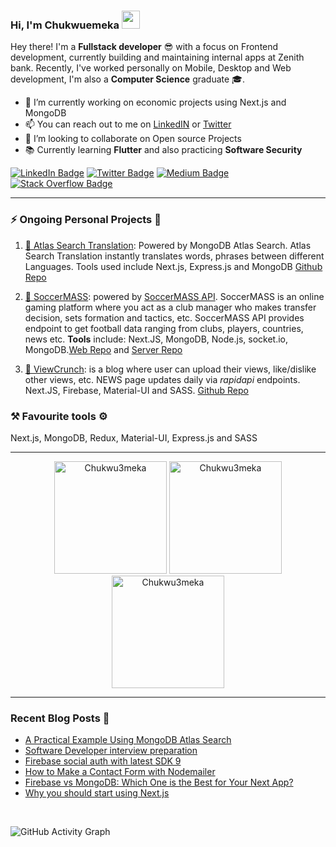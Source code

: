 ### Hi, I'm Chukwuemeka <img src="https://github.com/TheDudeThatCode/TheDudeThatCode/blob/master/Assets/Hi.gif" width="29px">

Hey there! I'm a **Fullstack developer** 😎 with a focus on Frontend development, currently building and maintaining internal apps at Zenith bank. Recently, I've worked personally on Mobile, Desktop and Web development, I'm also a **Computer Science** graduate 🎓.

- 👀 I’m currently working on economic projects using Next.js and MongoDB
- 📫 You can reach out to me on [LinkedIN](https://www.linkedin.com/in/chukwu3meka/) or [Twitter](https://www.twitter.com/chukwu3meka)
- 💞️ I’m looking to collaborate on Open source Projects
- 📚 Currently learning **Flutter** and also practicing **Software Security**

[![LinkedIn Badge](https://img.shields.io/badge/LinkedIn-Profile-informational?style=flat&logo=linkedin&logoColor=white&color=0D76A8)](https://www.linkedin.com/in/Chukwu3meka/)
[![Twitter Badge](https://img.shields.io/badge/Twitter-Profile-informational?style=flat&logo=twitter&logoColor=white&color=1CA2F1)](https://twitter.com/Chukwu3meka)
[![Medium Badge](https://img.shields.io/badge/Medium-Profile-informational?style=flat&logo=medium&logoColor=white&color=0D76A8)](https://Chukwu3meka.medium.com/)
[![Stack Overflow Badge](https://img.shields.io/badge/StackOverflow-Profile-informational?style=flat&logo=stackoverflow&logoColor=white&color=0D76A8)](https://stackoverflow.com/users/12490386)

---

### ⚡ Ongoing Personal Projects 👀

1. [🎯 Atlas Search Translation](https://atlassearchtranslation.com/): Powered by MongoDB Atlas Search. Atlas Search Translation instantly translates words, phrases between different Languages. Tools used include Next.js, Express.js and MongoDB [Github Repo](https://github.com/Chukwu3meka/Atlas-Search-Translation)

2. [🌱 SoccerMASS](https://www.soccermass.com/): powered by [SoccerMASS API](https://www.soccermass.com/public-api). SoccerMASS is an online gaming platform where you act as a club manager who makes transfer decision, sets formation and tactics, etc. SoccerMASS API provides endpoint to get football data ranging from clubs, players, countries, news etc. **Tools** include: Next.JS, MongoDB, Node.js, socket.io, MongoDB.[Web Repo](https://github.com/Chukwu3meka/SoccerMASS-Web) and [Server Repo](https://github.com/Chukwu3meka/SoccerMASS-Server)

3. [📅 ViewCrunch](https://www.viewcrunch.com/): is a blog where user can upload their views, like/dislike other views, etc. NEWS page updates daily via _rapidapi_ endpoints. Next.JS, Firebase, Material-UI and SASS. [Github Repo](https://github.com/Chukwu3meka/ViewCrunch)

### ⚒️ Favourite tools ⚙️

Next.js, MongoDB, Redux, Material-UI, Express.js and SASS

---

<p align="center">
<img height="180px"  src="https://github-readme-stats.vercel.app/api/top-langs?username=Chukwu3meka&show_icons=true&locale=en&layout=compact" alt="Chukwu3meka" />

<img height="180px"  src="https://github-readme-stats.vercel.app/api?username=Chukwu3meka&show_icons=true&locale=en" alt="Chukwu3meka" />

<img  height="180px" src="https://github-readme-streak-stats.herokuapp.com/?user=Chukwu3meka&theme=highcontrast&hide_border=true" alt="Chukwu3meka" />

</p>

---

### Recent Blog Posts 📖

- [A Practical Example Using MongoDB Atlas Search](https://chukwu3meka.medium.com/a-practical-example-using-mongodb-atlas-search-144ab2d4ed78)
- [Software Developer interview preparation](viewcrunch.com/view/software-developer-interview-preparation-pRt9JzBJWGHjwmNuKSfV)
- [Firebase social auth with latest SDK 9](https://chukwu3meka.medium.com/firebase-social-authentication-with-latest-sdk-version-9-75e4eac57563)
- [How to Make a Contact Form with Nodemailer](https://chukwu3meka.medium.com/contact-form-with-nodemailer-3bf217db9df8)
- [Firebase vs MongoDB: Which One is the Best for Your Next App?](https://chukwu3meka.medium.com/firebase-or-mongodb-for-your-next-app-d2d6575b0714)
- [Why you should start using Next.js](https://chukwu3meka.medium.com/why-you-should-start-using-next-js-3241ad08b9f5)

<br/>

![GitHub Activity Graph](https://activity-graph.herokuapp.com/graph?username=chukwu3meka&theme=dracula&hide_border=true)

<!-- ## 💰 Support Me 👋
 👻 💬 🎓 📚  💞️ 📫
<p align="center">

<a href="https://www.buymeacoffee.com/chukwu3meka" rel="noopener noreferrer" target="_blank"><img src="https://cdn.buymeacoffee.com/buttons/v2/default-yellow.png" alt="Buy Me A Coffee" height="70" ></a>
</p> -->

<!-- Attention: Next.js now collects completely anonymous telemetry regarding usage.
This information is used to shape Next.js' roadmap and prioritize features.
You can learn more, including how to opt-out if you'd not like to participate in this anonymous program, by visiting the following URL:
https://nextjs.org/telemetry -->
